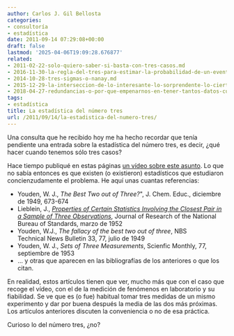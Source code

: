 ```yaml
---
author: Carlos J. Gil Bellosta
categories:
- consultoría
- estadística
date: 2011-09-14 07:29:08+00:00
draft: false
lastmod: '2025-04-06T19:09:28.676877'
related:
- 2011-02-22-solo-quiero-saber-si-basta-con-tres-casos.md
- 2016-11-30-la-regla-del-tres-para-estimar-la-probabilidad-de-un-evento-todavia-no-observado.md
- 2014-10-28-tres-sigmas-o-nanay.md
- 2015-12-29-la-interseccion-de-lo-interesante-lo-sorprendente-lo-cierto-y-lo-basado-en-datos.md
- 2018-04-27-redundancias-o-por-que-empenarnos-en-tener-tantos-datos-cuando-con-una-fraccion-sobra.md
tags:
- estadística
title: La estadística del número tres
url: /2011/09/14/la-estadistica-del-numero-tres/
---
```


Una consulta que he recibido hoy me ha hecho recordar que tenía pendiente una entrada sobre la estadística del número tres, es decir, ¿qué hacer cuando tenemos sólo tres casos?

Hace tiempo publiqué en estas páginas [un vídeo sobre este asunto](https://datanalytics.com/2011/02/22/solo-quiero-saber-si-basta-con-tres-casos/). Lo que no sabía entonces es que existen (o existieron) estadísticos que estudiaron concienzudamente el problema. He aquí unas cuantas referencias:

* Youden, W. J., _The Best Two out of Three?_", J. Chem. Educ., diciembre de 1949, 673-674
* Lieblein, J., _[Properties of Certain Statistics Involving the Closest Pair in a Sample of Three Observations](http://nvl.nist.gov/pub/nistpubs/jres/048/3/V48.N03.A11.pdf)_, Journal of Research of the National Bureau of Standards, marzo de 1952
* Youden, W.J., _The fallacy of the best two out of three_, NBS Technical News Bulletin 33, 77, julio de 1949
* Youden, W. J., _Sets of Three Measurements_, Scienfic Monthly, 77, septiembre de 1953
* ... y otras que aparecen en las bibliografías de los anteriores o que los citan.


En realidad, estos artículos tienen que ver, mucho más que con el caso que recoge el vídeo, con el de la medición de fenómenos en laboratorio y su fiabilidad. Se ve que es (o fue) habitual tomar tres medidas de un mismo experimento y dar por buena después la media de las dos más próximas. Los artículos anteriores discuten la conveniencia o no de esa práctica.

Curioso lo del número tres, ¿no?